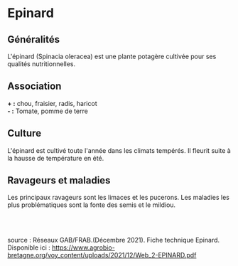 # Epinard

## Généralités  

L'épinard (Spinacia oleracea) est une plante potagère cultivée pour ses qualités nutritionnelles.

## Association  

**+ :** chou, fraisier, radis, haricot   
**- :** Tomate, pomme de terre

## Culture  

L'épinard est cultivé toute l'année dans les climats tempérés. Il fleurit suite à la hausse de température en été.  

## Ravageurs et maladies  

Les principaux ravageurs sont les limaces et les pucerons.
Les maladies les plus problématiques sont la fonte des semis et le mildiou.
  
<br>  
<br>
      
source : Réseaux GAB/FRAB.(Décembre 2021). Fiche technique Epinard. Disponible ici : https://www.agrobio-bretagne.org/voy_content/uploads/2021/12/Web_2-EPINARD.pdf



